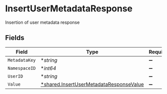 # InsertUserMetadataResponse

Insertion of user metadata response


## Fields

| Field                                                                                                    | Type                                                                                                     | Required                                                                                                 | Description                                                                                              |
| -------------------------------------------------------------------------------------------------------- | -------------------------------------------------------------------------------------------------------- | -------------------------------------------------------------------------------------------------------- | -------------------------------------------------------------------------------------------------------- |
| `MetadataKey`                                                                                            | **string*                                                                                                | :heavy_minus_sign:                                                                                       | N/A                                                                                                      |
| `NamespaceID`                                                                                            | **int64*                                                                                                 | :heavy_minus_sign:                                                                                       | N/A                                                                                                      |
| `UserID`                                                                                                 | **string*                                                                                                | :heavy_minus_sign:                                                                                       | N/A                                                                                                      |
| `Value`                                                                                                  | [*shared.InsertUserMetadataResponseValue](../../../pkg/models/shared/insertusermetadataresponsevalue.md) | :heavy_minus_sign:                                                                                       | N/A                                                                                                      |